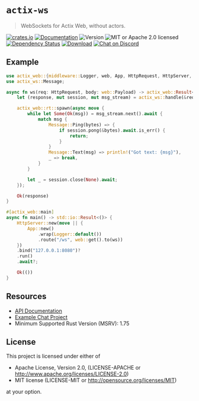 # `actix-ws`

> WebSockets for Actix Web, without actors.

<!-- prettier-ignore-start -->

[![crates.io](https://img.shields.io/crates/v/actix-ws?label=latest)](https://crates.io/crates/actix-ws)
[![Documentation](https://docs.rs/actix-ws/badge.svg?version=0.2.0)](https://docs.rs/actix-ws/0.2.0)
![Version](https://img.shields.io/badge/rustc-1.75+-ab6000.svg)
![MIT or Apache 2.0 licensed](https://img.shields.io/crates/l/actix-ws.svg)
<br />
[![Dependency Status](https://deps.rs/crate/actix-ws/0.2.0/status.svg)](https://deps.rs/crate/actix-ws/0.2.0)
[![Download](https://img.shields.io/crates/d/actix-ws.svg)](https://crates.io/crates/actix-ws)
[![Chat on Discord](https://img.shields.io/discord/771444961383153695?label=chat&logo=discord)](https://discord.gg/NWpN5mmg3x)

<!-- prettier-ignore-end -->

## Example

```rust
use actix_web::{middleware::Logger, web, App, HttpRequest, HttpServer, Responder};
use actix_ws::Message;

async fn ws(req: HttpRequest, body: web::Payload) -> actix_web::Result<impl Responder> {
    let (response, mut session, mut msg_stream) = actix_ws::handle(&req, body)?;

    actix_web::rt::spawn(async move {
        while let Some(Ok(msg)) = msg_stream.next().await {
            match msg {
                Message::Ping(bytes) => {
                    if session.pong(&bytes).await.is_err() {
                        return;
                    }
                }
                Message::Text(msg) => println!("Got text: {msg}"),
                _ => break,
            }
        }

        let _ = session.close(None).await;
    });

    Ok(response)
}

#[actix_web::main]
async fn main() -> std::io::Result<()> {
    HttpServer::new(move || {
        App::new()
            .wrap(Logger::default())
            .route("/ws", web::get().to(ws))
    })
    .bind("127.0.0.1:8080")?
    .run()
    .await?;

    Ok(())
}
```

## Resources

- [API Documentation](https://docs.rs/actix-ws)
- [Example Chat Project](https://github.com/actix/examples/tree/master/websockets/chat-actorless)
- Minimum Supported Rust Version (MSRV): 1.75

## License

This project is licensed under either of

- Apache License, Version 2.0, (LICENSE-APACHE or http://www.apache.org/licenses/LICENSE-2.0)
- MIT license (LICENSE-MIT or http://opensource.org/licenses/MIT)

at your option.
